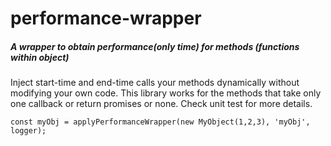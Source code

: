 # performance-wrapper

##### A wrapper to obtain performance(only time) for methods (functions within object)


Inject start-time and end-time calls your methods dynamically without modifying your own code. This library works for the methods that take only one callback or return promises or none. Check unit test for more details.

`
    const myObj = applyPerformanceWrapper(new MyObject(1,2,3), 'myObj', logger);
`
